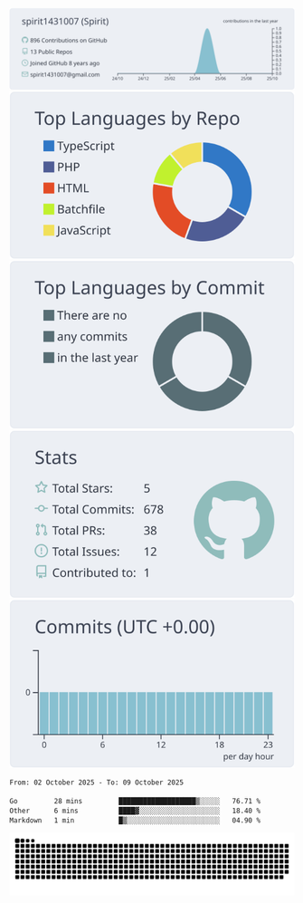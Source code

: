 [![](https://raw.githubusercontent.com/spirit1431007/spirit1431007/master/profile-summary-card-output/nord_bright/0-profile-details.svg)](https://git.io/spiritx)
[![](https://raw.githubusercontent.com/spirit1431007/spirit1431007/master/profile-summary-card-output/nord_bright/1-repos-per-language.svg)](https://git.io/spiritx) [![](https://raw.githubusercontent.com/spirit1431007/spirit1431007/master/profile-summary-card-output/nord_bright/2-most-commit-language.svg)](https://git.io/spiritx)
[![](https://raw.githubusercontent.com/spirit1431007/spirit1431007/master/profile-summary-card-output/nord_bright/3-stats.svg)](https://git.io/spiritx) [![](https://raw.githubusercontent.com/spirit1431007/spirit1431007/master/profile-summary-card-output/nord_bright/4-productive-time.svg)](https://git.io/spiritx)

<!--START_SECTION:waka-->

```txt
From: 02 October 2025 - To: 09 October 2025

Go         28 mins         ███████████████████▒░░░░░   76.71 %
Other      6 mins          ████▓░░░░░░░░░░░░░░░░░░░░   18.40 %
Markdown   1 min           █▒░░░░░░░░░░░░░░░░░░░░░░░   04.90 %
```

<!--END_SECTION:waka-->

![contribution](https://github.com/spirit1431007/spirit1431007/blob/output/github-contribution-grid-snake.svg)
